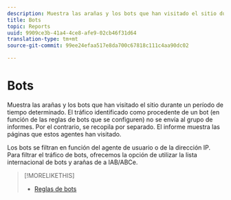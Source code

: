 ```yaml
---
description: Muestra las arañas y los bots que han visitado el sitio durante un período de tiempo determinado. El tráfico identificado como procedente de un bot (en función de las reglas de bots que se configuren) no se envía al grupo de informes. Por el contrario, se recopila por separado. El informe muestra las páginas que estos agentes han visitado.
title: Bots
topic: Reports
uuid: 9909ce3b-41a4-4ce8-afe9-02cb46f31d64
translation-type: tm+mt
source-git-commit: 99ee24efaa517e8da700c67818c111c4aa90dc02

---
```



# Bots

Muestra las arañas y los bots que han visitado el sitio durante un período de tiempo determinado. El tráfico identificado como procedente de un bot (en función de las reglas de bots que se configuren) no se envía al grupo de informes. Por el contrario, se recopila por separado. El informe muestra las páginas que estos agentes han visitado.

Los bots se filtran en función del agente de usuario o de la dirección IP. Para filtrar el tráfico de bots, ofrecemos la opción de utilizar la lista internacional de bots y arañas de a IAB/ABCe.

>[!MORELIKETHIS]
>
>* [Reglas de bots](https://marketing.adobe.com/resources/help/en_US/admin/c_bot_rules.html)

